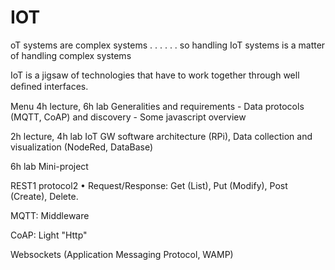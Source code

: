 # IOT

oT systems are complex systems . . .
. . . so handling IoT systems is a matter of handling complex
systems

IoT is a jigsaw of technologies that have to work together through
well deﬁned interfaces.


Menu
4h lecture, 6h lab Generalities and requirements - Data protocols
(MQTT, CoAP) and discovery - Some javascript overview

2h lecture, 4h lab IoT GW software architecture (RPi), Data
collection and visualization (NodeRed, DataBase)

6h lab Mini-project

REST1 protocol2
• Request/Response: Get (List), Put (Modify), Post (Create), Delete.

MQTT: Middleware

CoAP: Light "Http"

Websockets (Application Messaging Protocol, WAMP)
